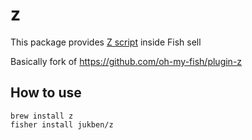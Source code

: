 # z

This package provides [Z script](https://github.com/rupa/z) inside Fish sell

Basically fork of https://github.com/oh-my-fish/plugin-z

## How to use

```
brew install z
fisher install jukben/z
```
